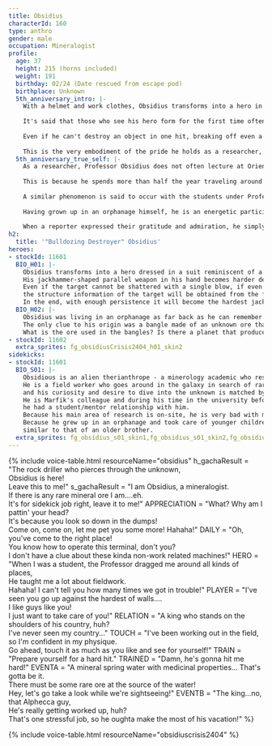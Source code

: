 ```yaml
---
title: Obsidius
characterId: 160
type: anthro
gender: male
occupation: Mineralogist
profile:
  age: 37
  height: 215 (horns included)
  weight: 191
  birthday: 02/24 (Date rescued from escape pod)
  birthplace: Unknown
  5th_anniversary_intro: |-
    With a helmet and work clothes, Obsidius transforms into a hero in a suit resembling a miner. 
    
    It's said that those who see his hero form for the first time often mistake him for a member of Labor Site. However, that misconception is shattered the moment they see his rock drill-shaped Parallel Weapon in action. The hardness of his Parallel Weapon changes according to the amount of knowledge he possesses about the target. 
    
    Even if he can't destroy an object in one hit, breaking off even a single fragment allows him to acquire structural data from it, thereby increasing the weapon's hardness. 
    
    This is the very embodiment of the pride he holds as a researcher, which he expresses in his lectures: "Smash through the world's unknowns with curiosity and a spirit of inquiry, and transform them into knowledge. That is the essence of scholarship." 
  5th_anniversary_true_self: |-
    As a researcher, Professor Obsidius does not often lecture at Orient City University's Faculty of Planetary Environments.
    
    This is because he spends more than half the year traveling around the galaxy on fieldwork. As a result, students studying mineralogy under him inevitably develop strong physiques and, for some reason, pick up survival skills that could rival a professional's. 
    
    A similar phenomenon is said to occur with the students under Professor Marfik, who teaches archaeology at the same university. According to other students, it's easy to tell which seminar group someone belongs to just by looking at them. 
    
    Having grown up in an orphanage himself, he is an energetic participant in his agency's charity events such as free workshops. The charity bazaars are especially popular, drawing countless donations from fans inspired by his example and always proving to be a great success. He, however, does not speak of these things himself. 
    
    When a reporter expressed their gratitude and admiration, he simply laughed it off with his usual boisterous smile and said, "I'm just giving back what I received when I was a kid." 
h2:
  title: '"Bulldozing Destroyer" Obsidius'
heroes:
- stockId: 11601
  BIO_H01: |-
    Obsidius transforms into a hero dressed in a suit reminiscent of a miner, complete with helmet and work clothes.
    His jackhammer-shaped parallel weapon in his hand becomes harder depending on the amount of knowledge Obsidius has about the object       being drilled.
    Even if the target cannot be shattered with a single blow, if even a small part of it can be broken away,
    the structure information of the target will be obtained from the fragments and the jackhammer's power will increase.
    In the end, with enough persistence it will become the hardest jackhammer to "break through the unknown" and crush anything.
  BIO_H02: |-
    Obsidius was living in an orphanage as far back as he can remember.
    The only clue to his origin was a bangle made of an unknown ore that he had worn since birth.
    What is the ore used in the bangles? Is there a planet that produces the same ore? Is it home? All kinds of unknowns trouble him.         With a dream of "breaking through all unknowns" in his heart, he travels around the galaxy.
- stockId: 11602
  extra_sprites: fg_obsidiusCrisis2404_h01_skin2
sidekicks:
- stockId: 11601
  BIO_S01: |-
    Obsidious is an alien therianthrope - a minerology academic who resides in the Orient City University.
    He is a field worker who goes around in the galaxy in search of rare ores,
    and his curiosity and desire to dive into the unknown is matched by his toughness.
    He is Marfik's colleague and during his time in the university before becoming a Professor,
    he had a student/mentor relationship with him.
    Because his main area of research is on-site, he is very bad with machinery that require precision.
    Because he grew up in an orphanage and took care of younger children all the time, he now has a very caring attitude,
    similar to that of an older brother. 
  extra_sprites: fg_obsidius_s01_skin1,fg_obsidius_s01_skin2,fg_obsidius_s01_skin3,fg_obsidius_s01_skin4,fg_obsidius_s01_skin5,fg_obsidius_s01_skin6,fg_obsidius_s01_skin7
---
```


{% include voice-table.html resourceName="obsidius"
h_gachaResult = "The rock driller who pierces through the unknown,<br>Obsidius is here!<br>Leave this to me!"
s_gachaResult = "I am Obsidius, a mineralogist.<br>If there is any rare mineral ore I am….eh.<br>It's for sidekick job right, leave it to me!"
APPRECIATION = "What? Why am I pattin' your head?<br>It's because you look so down in the dumps!<br>Come on, come on, let me pet you some more! Hahaha!"
DAILY = "Oh, you've come to the right place!<br>You know how to operate this terminal, don't you?<br>I don't have a clue about these kinda non-work related machines!"
HERO = "When I was a student, the Professor dragged me around all kinds of places,<br>He taught me a lot about fieldwork.<br>Hahaha! I can't tell you how many times we got in trouble!"
PLAYER = "I've seen you go up against the hardest of walls....<br>I like guys like you!<br>I just want to take care of you!"
RELATION = "A king who stands on the shoulders of his country, huh?<br>I've never seen my country..."
TOUCH = "I've been working out in the field, so I'm confident in my physique.<br>Go ahead, touch it as much as you like and see for yourself!"
TRAIN = "Prepare yourself for a hard hit."
TRAINED = "Damn, he's gonna hit me hard!"
EVENTA = "A mineral spring water with medicinal properties... That's gotta be it.<br>There must be some rare ore at the source of the water!<br>Hey, let's go take a look while we're sightseeing!"
EVENTB = "The king...no, that Alphecca guy,<br>He's really getting worked up, huh?<br>That's one stressful job, so he oughta make the most of his vacation!"
%}

{% include voice-table.html resourceName="obsidiuscrisis2404"
%}
